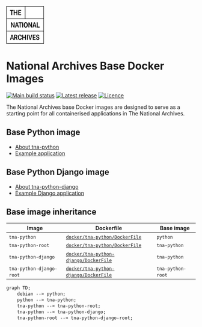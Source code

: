 <img src="https://raw.githubusercontent.com/nationalarchives/tna-frontend/main/src/nationalarchives/assets/images/tna-square-logo.svg" alt="The National Archives logo" title="The National Archives" width="100" />

# National Archives Base Docker Images

[![Main build status](https://img.shields.io/github/actions/workflow/status/nationalarchives/docker/publish.yml?style=flat-square&event=push&branch=main)](https://github.com/nationalarchives/docker/actions/workflows/publish.yml?query=branch%3Amain)
[![Latest release](https://img.shields.io/github/v/release/nationalarchives/docker?style=flat-square&logo=github&logoColor=white&sort=semver)](https://github.com/nationalarchives/docker/releases)
[![Licence](https://img.shields.io/github/license/nationalarchives/docker?style=flat-square)](https://github.com/nationalarchives/docker/blob/main/LICENCE)

The National Archives base Docker images are designed to serve as a starting point for all containerised applications in The National Archives.

## Base Python image

- [About tna-python](./docker/tna-python)
- [Example application](./tests/example-python-application)

## Base Python Django image

- [About tna-python-django](./docker/tna-python-django)
- [Example Django application](./tests/example-python-django-application)

## Base image inheritance

| Image                    | Dockerfile                                                                   | Base image        |
| ------------------------ | ---------------------------------------------------------------------------- | ----------------- |
| `tna-python`             | [`docker/tna-python/DockerFile`](docker/tna-python/DockerFile)               | `python`          |
| `tna-python-root`        | [`docker/tna-python/DockerFile`](docker/tna-python/DockerFile)               | `tna-python`      |
| `tna-python-django`      | [`docker/tna-python-django/DockerFile`](docker/tna-python-django/DockerFile) | `tna-python`      |
| `tna-python-django-root` | [`docker/tna-python-django/DockerFile`](docker/tna-python-django/DockerFile) | `tna-python-root` |

```mermaid
graph TD;
    debian --> python;
    python --> tna-python;
    tna-python --> tna-python-root;
    tna-python --> tna-python-django;
    tna-python-root --> tna-python-django-root;
```
